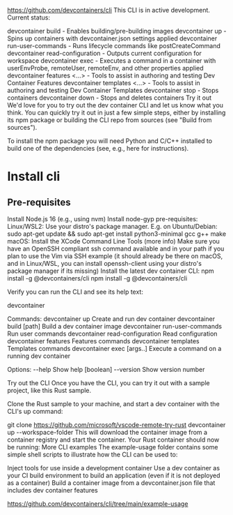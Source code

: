 
https://github.com/devcontainers/cli
This CLI is in active development. Current status:

 devcontainer build - Enables building/pre-building images
 devcontainer up - Spins up containers with devcontainer.json settings applied
 devcontainer run-user-commands - Runs lifecycle commands like postCreateCommand
 devcontainer read-configuration - Outputs current configuration for workspace
 devcontainer exec - Executes a command in a container with userEnvProbe, remoteUser, remoteEnv, and other properties applied
 devcontainer features <...> - Tools to assist in authoring and testing Dev Container Features
 devcontainer templates <...> - Tools to assist in authoring and testing Dev Container Templates
 devcontainer stop - Stops containers
 devcontainer down - Stops and deletes containers
Try it out
We'd love for you to try out the dev container CLI and let us know what you think. You can quickly try it out in just a few simple steps, either by installing its npm package or building the CLI repo from sources (see "Build from sources").

To install the npm package you will need Python and C/C++ installed to build one of the dependencies (see, e.g., here for instructions).
# Install cli
## Pre-requisites
Install Node.js 16 (e.g., using nvm)
Install node-gyp pre-requisites:
Linux/WSL2: Use your distro's package manager. E.g. on Ubuntu/Debian: sudo apt-get update && sudo apt-get install python3-minimal gcc g++ make
macOS: Install the XCode Command Line Tools (more info)
Make sure you have an OpenSSH compliant ssh command available and in your path if you plan to use the Vim via SSH example (it should already be there on macOS, and in Linux/WSL, you can install openssh-client using your distro's package manager if its missing)
Install the latest dev container CLI: npm install -g @devcontainers/cli
npm install -g @devcontainers/cli


Verify you can run the CLI and see its help text:

devcontainer <command>

Commands:
  devcontainer up                   Create and run dev container
  devcontainer build [path]         Build a dev container image
  devcontainer run-user-commands    Run user commands
  devcontainer read-configuration   Read configuration
  devcontainer features             Features commands
  devcontainer templates            Templates commands
  devcontainer exec <cmd> [args..]  Execute a command on a running dev container

Options:
  --help     Show help                                                 [boolean]
  --version  Show version number   
  
  Try out the CLI
Once you have the CLI, you can try it out with a sample project, like this Rust sample.

Clone the Rust sample to your machine, and start a dev container with the CLI's up command:

git clone https://github.com/microsoft/vscode-remote-try-rust
devcontainer up --workspace-folder <path-to-vscode-remote-try-rust>
This will download the container image from a container registry and start the container. Your Rust container should now be running:
More CLI examples
The example-usage folder contains some simple shell scripts to illustrate how the CLI can be used to:

Inject tools for use inside a development container
Use a dev container as your CI build environment to build an application (even if it is not deployed as a container)
Build a container image from a devcontainer.json file that includes dev container features

https://github.com/devcontainers/cli/tree/main/example-usage